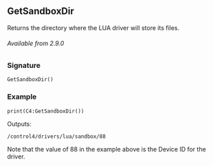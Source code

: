 ## GetSandboxDir

Returns the directory where the LUA driver will store its files.

###### Available from 2.9.0



### Signature

`GetSandboxDir()`



### Example

`print(C4:GetSandboxDir())`

Outputs:

`/control4/drivers/lua/sandbox/88`

Note that the value of 88 in the example above is the Device ID for the driver.

